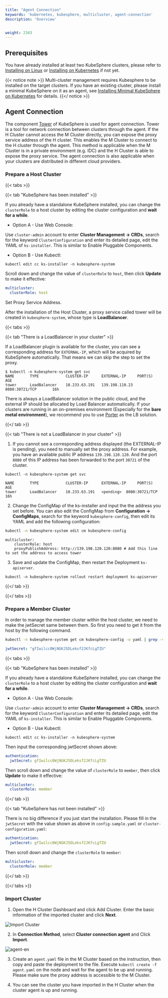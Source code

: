 ```yaml
---
title: "Agent Connection"
keywords: 'kubernetes, kubesphere, multicluster, agent-connection'
description: 'Overview'


weight: 2343
---
```


## Prerequisites

You have already installed at least two KubeSphere clusters, please refer to [Installing on Linux](../../../installing-on-linux) or [Installing on Kubernetes](../../../installing-on-kubernetes) if not yet.

{{< notice note >}}
Multi-cluster management requires Kubesphere to be installed on the target clusters. If you have an existing cluster, please install a minimal KubeSphere on it as an agent, see [Installing Minimal KubeSphere on Kubernetes](../../../installing-on-kubernetes/minimal-kubesphere-on-k8s) for details.
{{</ notice >}}

## Agent Connection

The component [Tower](https://github.com/kubesphere/tower) of KubeSphere is used for agent connection. Tower is a tool for network connection between clusters through the agent. If the H Cluster cannot access the M Cluster directly, you can expose the proxy service address of the H cluster. This enables the M Cluster to connect to the H cluster through the agent. This method is applicable when the M Cluster is in a private environment (e.g. IDC) and the H Cluster is able to expose the proxy service. The agent connection is also applicable when your clusters are distributed in different cloud providers.

### Prepare a Host Cluster

{{< tabs >}}

{{< tab "KubeSphere has been installed" >}}

If you already have a standalone KubeSphere installed, you can change the `clusterRole` to a host cluster by editing the cluster configuration and **wait for a while**.

- Option A - Use Web Console:

Use `cluster-admin` account to enter **Cluster Management → CRDs**, search for the keyword `ClusterConfiguration` and enter its detailed page, edit the YAML of `ks-installer`. This is similar to Enable Pluggable Components.

- Option B - Use Kubectl:

```shell
kubectl edit cc ks-installer -n kubesphere-system
```

Scroll down and change the value of `clusterRole` to `host`, then click **Update** to make it effective:

```yaml
multicluster:
  clusterRole: host
```

Set Proxy Service Address.

After the installation of the Host Cluster, a proxy service called tower will be created in `kubesphere-system`, whose type is **LoadBalancer**.

{{< tabs >}}

{{< tab "There is a LoadBalancer in your cluster" >}}

If a LoadBalancer plugin is available for the cluster, you can see a corresponding address for `EXTERNAL-IP`, which will be acquired by KubeSphere automatically. That means we can skip the step to set the proxy.

```shell
$ kubectl -n kubesphere-system get svc
NAME       TYPE            CLUSTER-IP      EXTERNAL-IP     PORT(S)              AGE
tower      LoadBalancer    10.233.63.191   139.198.110.23  8080:30721/TCP       16h
```

There is always a LoadBalancer solution in the public cloud, and the external IP should be allocated by Load Balancer automatically. If your clusters are running in an on-premises environment (Especially for the **bare metal environment**), we recommend you to use [Porter](https://github.com/porter/porter) as the LB solution.

{{</ tab >}}

{{< tab "There is not a LoadBalancer in your cluster" >}}

1. If you cannot see a corresponding address displayed (the EXTERNAL-IP is pending), you need to manually set the proxy address. For example, you have an available public IP address `139.198.120.120`. And the port `8080` of this IP address has been forwarded to the port `30721` of the cluster.

```shell
kubectl -n kubesphere-system get svc
```

```
NAME       TYPE            CLUSTER-IP      EXTERNAL-IP     PORT(S)              AGE
tower      LoadBalancer    10.233.63.191   <pending>  8080:30721/TCP       16h
```

2. Change the ConfigMap of the ks-installer and input the the address you set before. You can also edit the ConfigMap from **Configuration → ConfigMaps**, search for the keyword `kubesphere-config`, then edit its YAML and add the following configuration:

```bash
kubectl -n kubesphere-system edit cm kubesphere-config
```

```
multicluster:
    clusterRole: host
    proxyPublishAddress: http://139.198.120.120:8080 # Add this line to set the address to access tower
```

3. Save and update the ConfigMap, then restart the Deployment `ks-apiserver`.

```shell
kubectl -n kubesphere-system rollout restart deployment ks-apiserver
```

{{</ tab >}}

{{</ tabs >}}


### Prepare a Member Cluster

In order to manage the member cluster within the host cluster, we need to make the jwtSecret same between them. So first you need to get it from the host by the following command.

```bash
kubectl -n kubesphere-system get cm kubesphere-config -o yaml | grep -v "apiVersion" | grep jwtSecret
```

```yaml
jwtSecret: "gfIwilcc0WjNGKJ5DLeksf2JKfcLgTZU"
```

{{< tabs >}}

{{< tab "KubeSphere has been installed" >}}

If you already have a standalone KubeSphere installed, you can change the `clusterRole` to a host cluster by editing the cluster configuration and **wait for a while**.

- Option A - Use Web Console:

Use `cluster-admin` account to enter **Cluster Management → CRDs**, search for the keyword `ClusterConfiguration` and enter its detailed page, edit the YAML of `ks-installer`. This is similar to Enable Pluggable Components.

- Option B - Use Kubectl:

```shell
kubectl edit cc ks-installer -n kubesphere-system
```

Then input the corresponding jwtSecret shown above:

```yaml
authentication:
  jwtSecret: gfIwilcc0WjNGKJ5DLeksf2JKfcLgTZU
```

Then scroll down and change the value of `clusterRole` to `member`, then click **Update** to make it effective:

```yaml
multicluster:
  clusterRole: member
```

{{</ tab >}}

{{< tab "KubeSphere has not been installed" >}}

There is no big difference if you just start the installation. Please fill in the `jwtSecret` with the value shown as above in `config-sample.yaml` or `cluster-configuration.yaml`:

```yaml
authentication:
  jwtSecret: gfIwilcc0WjNGKJ5DLeksf2JKfcLgTZU
```

Then scroll down and change the `clusterRole` to `member`:

```yaml
multicluster:
  clusterRole: member
```

{{</ tab >}}

{{</ tabs >}}


### Import Cluster

1. Open the H Cluster Dashboard and click Add Cluster. Enter the basic information of the imported cluster and click **Next**.

![Import Cluster](https://ap3.qingstor.com/kubesphere-website/docs/20200827211842.png)

2. In **Connection Method**, select **Cluster connection agent** and Click **Import**.

![agent-en](/images/docs/agent-en.png)

3. Create an `agent.yaml` file in the M Cluster based on the instruction, then copy and paste the deployment to the file. Execute `kubectl create -f agent.yaml` on the node and wait for the agent to be up and running. Please make sure the proxy address is accessible to the M Cluster.

4. You can see the cluster you have imported in the H Cluster when the cluster agent is up and running.
